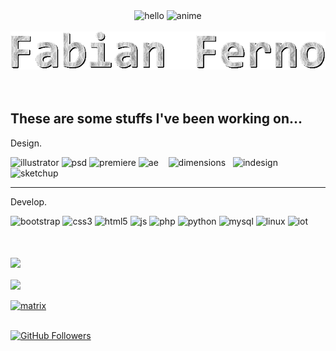 <center>
<span>  
 <img src="https://i.giphy.com/media/LoCxWxf4M3SHqwXDBL/giphy.webp" href="https://fabianferno.wordpress.com/" alt="hello"> 
 <img src="https://media4.giphy.com/media/ibXW0RPKgrtHgxg8gV/giphy.gif?cid=ecf05e47pu2mqq4282jai6kc02yzrxhffxifk6qse0gxs56o&rid=giphy.gif" height="320px"  alt="anime">
 </span>
 <br><br>
 <img src="https://github.com/fabianferno/fabianferno/blob/main/name.gif?raw=true" >
</center>

<br>
<br>
<h2>These are some stuffs I've been working on...</h2>
  
<span> 
  <p> Design. </p>
  <img height="70px" src="https://i.giphy.com/media/2uw4pRauXH8GBjBE1P/giphy.webp" alt="illustrator">
  <img height="70px" src="https://media0.giphy.com/media/fxpZKChLsC4wYtoFqg/giphy.gif" alt="psd">
  <img height="70px" src="https://media3.giphy.com/media/5C0euddWj9dccbOz1H/giphy.gif" alt="premiere">
  <img height="70px" src="https://media1.giphy.com/media/YWaWOJ7v6RfVRiZTYf/source.gif" alt="ae"> &nbsp;&nbsp;
  <img height="60px" src="https://i.giphy.com/media/Zsc3kzpEcWJoVBu1Ff/giphy.webp" alt="dimensions"> &nbsp;
  <img height="60px" src="https://media2.giphy.com/media/TjP5ll0BvBstkP7l8O/giphy.gif" alt="indesign"> &nbsp;
  <img height="80px" src="https://media0.giphy.com/media/KyAeUy1E2ZTOydOWVU/giphy.gif?cid=ecf05e4714bgind5v1ldywgt7oqu4jc47fatnz9imv6j4fn8&rid=giphy.gif&ct=s" alt="sketchup">
</span>

  <br>
  
  ----
<span >
 <p> Develop. </p>
    <img height="70px" src="https://media0.giphy.com/media/Sr8xDpMwVKOHUWDVRD/giphy.gif" alt="bootstrap">
    <img height="70px" src="https://media0.giphy.com/media/fsEaZldNC8A1PJ3mwp/giphy.gif" alt="css3">
    <img height="70px" src="https://media2.giphy.com/media/XAxylRMCdpbEWUAvr8/giphy.gif" alt="html5">
    <img height="70px" src="https://media1.giphy.com/media/dC3EHvqJ61hNReoxMV/giphy.gif" alt="js">
    <img height="70px" src="https://media1.giphy.com/media/JqDcpPX8vWahUny0pE/giphy.gif" alt="php">
    <img height="70px" src="https://media4.giphy.com/media/LMt9638dO8dftAjtco/giphy.gif" alt="python">
    <img height="70px" src="https://i.giphy.com/media/W71QxkQgCDM1WJYdFz/giphy.webp" alt="mysql">
    <img height="70px" src="https://omgfoss.com/wp-content/uploads/2019/02/linux.gif" alt="linux">
    <img height="70px" src="https://i.giphy.com/media/llDQjVIHqiXkeIJgrK/giphy.webp" alt="iot">
</span>
<br>

<br><br>
<a href="https://fabianferno.wordpress.com">
  <img align="center" src="https://github-readme-stats.vercel.app/api?username=fabianferno&show_icons=true&theme=dark&count_private=true&custom_title=fabianferno" /> <br/> <br/>
  <img align="center" src="https://github-readme-stats.vercel.app/api/top-langs/?username=fabianferno&show_icons=true&theme=dark&count_private=true&custom_title=Top%20Languages"/>     <br/> <br/>
  <img src="https://media1.giphy.com/media/3pzLJifxEvLpe/giphy.gif" alt="matrix"> 
</a> <br><br>

[![GitHub Followers](https://img.shields.io/github/followers/fabianferno?style=for-the-badge)](https://github.com/fabianferno)


<!--
**fabianferno/fabianferno** is a ✨ _special_ ✨ repository because its `README.md` (this file) appears on your GitHub profile.
<img src="https://media2.giphy.com/media/zXmbOaTpbY6mA/giphy.gif?cid=ecf05e47aczec36hwropnwj8hldga7yqikvjt8d9pw2xxi3t&rid=giphy.gif" alt="matrix">
Here are some ideas to get you started:
<a href="https://fabianferno.wordpress.com">
  <img align="center" src="https://github-readme-stats.vercel.app/api/top-langs/?username=fabianferno&theme=dark" />
</a>


- 🔭 I’m currently working on ...
- 🌱 I’m currently learning ...
- 👯 I’m looking to collaborate on ...
- 🤔 I’m looking for help with ...
- 💬 Ask me about ...
- 📫 How to reach me: ...
- 😄 Pronouns: ...
- ⚡ Fun fact: ...
-->
